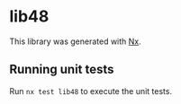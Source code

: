 # lib48

This library was generated with [Nx](https://nx.dev).

## Running unit tests

Run `nx test lib48` to execute the unit tests.
